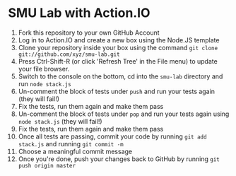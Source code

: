 # SMU Lab with Action.IO

1. Fork this repository to your own GitHub Account
2. Log in to Action.IO and create a new box using the Node.JS template
3. Clone your repository inside your box using the command `git clone
   git://github.com/xyz/smu-lab.git`
4. Press Ctrl-Shift-R (or click 'Refresh Tree' in the File menu) to
   update your file browser.
5. Switch to the console on the bottom, cd into the `smu-lab` directory
   and run `node stack.js`
6. Un-comment the block of tests under `push` and run your tests again
   (they will fail!)
7. Fix the tests, run them again and make them pass
8. Un-comment the block of tests under `pop` and run your tests again
   using `node stack.js` (they will fail!)
9. Fix the tests, run them again and make them pass
10. Once all tests are passing, commit your code by running `git add
    stack.js` and running `git commit -m`
11. Choose a meaningful commit message
12. Once you're done, push your changes back to GitHub by running `git
    push origin master` 


